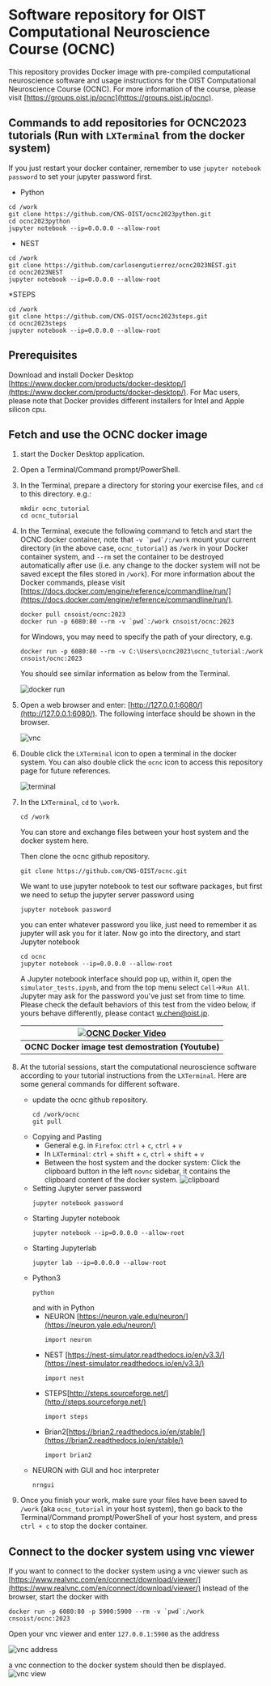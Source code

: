 # Software repository for OIST Computational Neuroscience Course (OCNC)

This repository provides Docker image with pre-compiled computational neuroscience software and usage instructions for the OIST Computational Neuroscience Course (OCNC). For more information of the course, please visit [https://groups.oist.jp/ocnc](https://groups.oist.jp/ocnc).

## Commands to add repositories for OCNC2023 tutorials (Run with `LXTerminal` from the docker system)
If you just restart your docker container, remember to use `jupyter notebook password` to set your jupyter password first.
* Python
```
cd /work
git clone https://github.com/CNS-OIST/ocnc2023python.git
cd ocnc2023python
jupyter notebook --ip=0.0.0.0 --allow-root
```
* NEST
```
cd /work
git clone https://github.com/carlosengutierrez/ocnc2023NEST.git
cd ocnc2023NEST
jupyter notebook --ip=0.0.0.0 --allow-root
```
*STEPS
```
cd /work
git clone https://github.com/CNS-OIST/ocnc2023steps.git
cd ocnc2023steps
jupyter notebook --ip=0.0.0.0 --allow-root
```

## Prerequisites
Download and install Docker Desktop [https://www.docker.com/products/docker-desktop/](https://www.docker.com/products/docker-desktop/). For Mac users, please note that Docker provides different installers for Intel and Apple silicon cpu.

## Fetch and use the OCNC docker image
1. start the Docker Desktop application.
2. Open a Terminal/Command prompt/PowerShell.
3. In the Terminal, prepare a directory for storing your exercise files, and `cd` to this directory. e.g.:
    ```
    mkdir ocnc_tutorial
    cd ocnc_tutorial
    ```
4. In the Terminal, execute the following command to fetch and start the OCNC docker container, note that ``-v `pwd`/:/work`` mount your current directory (in the above case, `ocnc_tutorial`) as `/work` in your Docker container system, and `--rm` set the container to be destroyed automatically after use (i.e. any change to the docker system will not be saved except the files stored in `/work`). For more information about the Docker commands, please visit [https://docs.docker.com/engine/reference/commandline/run/](https://docs.docker.com/engine/reference/commandline/run/).

    ```
    docker pull cnsoist/ocnc:2023
    docker run -p 6080:80 --rm -v `pwd`:/work cnsoist/ocnc:2023
    ```
    
    for Windows, you may need to specify the path of your directory, e.g.
    ```
    docker run -p 6080:80 --rm -v C:\Users\ocnc2023\ocnc_tutorial:/work cnsoist/ocnc:2023
    ```
    
    You should see similar information as below from the Terminal.

    ![docker run](images/1.png)

5. Open a web browser and enter: [http://127.0.0.1:6080/](http://127.0.0.1:6080/). The following interface should be shown in the browser.

    ![vnc](images/2.png)

6. Double click the `LXTerminal` icon to open a terminal in the docker system. You can also double click the `ocnc` icon to access this repository page for future references.

    ![terminal](images/3.png)

7. In the `LXTerminal`, `cd` to `\work`.
    ```
    cd /work
    ```
    You can store and exchange files between your host system and the docker system here.
    
    Then clone the ocnc github repository.
    ```
    git clone https://github.com/CNS-OIST/ocnc.git
    ```
    We want to use jupyter notebook to test our software packages, but first we need to setup the jupyter server password using
    ```
    jupyter notebook password
    ```
    you can enter whatever password you like, just need to remember it as jupyter will ask you for it later.
    Now go into the directory, and start Jupyter notebook
    ```
    cd ocnc
    jupyter notebook --ip=0.0.0.0 --allow-root
    ```
    A Jupyter notebook interface should pop up, within it, open the `simulator_tests.ipynb`, and from the top menu select `Cell`->`Run All`.
    Jupyter may ask for the password you've just set from time to time.
    Please check the default behaviors of this test from the video below, if yours behave differently, please contact <w.chen@oist.jp>.

    | [![OCNC Docker Video](https://img.youtube.com/vi/vG2obB0_lDk/0.jpg)](https://www.youtube.com/watch?v=vG2obB0_lDk) |
    |:--:|
    | <b>OCNC Docker image test demostration (Youtube)</b>|

8. At the tutorial sessions, start the computational neuroscience software according to your tutorial instructions from the `LXTerminal`. Here are some general commands for different software.
    * update the ocnc github repository.
        ```
        cd /work/ocnc
        git pull
        ```
    * Copying and Pasting
        * General e.g. in `Firefox`: `ctrl` + `c`, `ctrl` + `v` 
        * In `LXTerminal`: `ctrl` + `shift` + `c`, `ctrl` + `shift` + `v`
        * Between the host system and the docker system: Click the clipboard button in the left `novnc` sidebar, it contains the clipboard content of the docker system.
            ![clipboard](images/4.png)
    * Setting Jupyter server password
        ```
        jupyter notebook password
        ```
    * Starting Jupyter notebook
        ```
        jupyter notebook --ip=0.0.0.0 --allow-root
        ```
    * Starting Jupyterlab
        ```
        jupyter lab --ip=0.0.0.0 --allow-root
        ```
    * Python3
        ```
        python
        ```
        and with in Python
        * NEURON [https://neuron.yale.edu/neuron/](https://neuron.yale.edu/neuron/)
            ```
            import neuron
            ```
        * NEST [https://nest-simulator.readthedocs.io/en/v3.3/](https://nest-simulator.readthedocs.io/en/v3.3/)
            ```
            import nest
            ```
        * STEPS[http://steps.sourceforge.net/](http://steps.sourceforge.net/)
            ```
            import steps
            ```
        * Brian2[https://brian2.readthedocs.io/en/stable/](https://brian2.readthedocs.io/en/stable/)
            ```
            import brian2
            ```
    * NEURON with GUI and hoc interpreter
        ```
        nrngui
        ```
9. Once you finish your work, make sure your files have been saved to `/work` (aka `ocnc_tutorial` in your host system), then go back to the Terminal/Command prompt/PowerShell of your host system, and press `ctrl + c` to stop the docker container.

## Connect to the docker system using vnc viewer

If you want to connect to the docker system using a vnc viewer such as [https://www.realvnc.com/en/connect/download/viewer/](https://www.realvnc.com/en/connect/download/viewer/) instead of the browser, start the docker with
```
docker run -p 6080:80 -p 5900:5900 --rm -v `pwd`:/work cnsoist/ocnc:2023
```
Open your vnc viewer and enter `127.0.0.1:5900` as the address

![vnc address](images/5.png)

a vnc connection to the docker system should then be displayed.
![vnc view](images/6.png)
